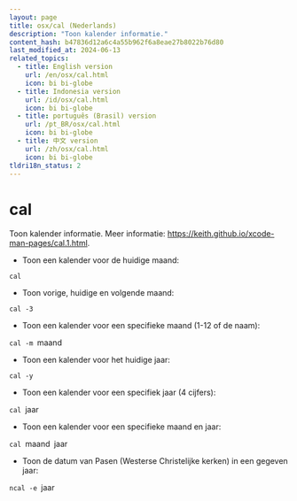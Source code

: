 ```yaml
---
layout: page
title: osx/cal (Nederlands)
description: "Toon kalender informatie."
content_hash: b47836d12a6c4a55b962f6a8eae27b8022b76d80
last_modified_at: 2024-06-13
related_topics:
  - title: English version
    url: /en/osx/cal.html
    icon: bi bi-globe
  - title: Indonesia version
    url: /id/osx/cal.html
    icon: bi bi-globe
  - title: português (Brasil) version
    url: /pt_BR/osx/cal.html
    icon: bi bi-globe
  - title: 中文 version
    url: /zh/osx/cal.html
    icon: bi bi-globe
tldri18n_status: 2
---
```

# cal

Toon kalender informatie.
Meer informatie: <https://keith.github.io/xcode-man-pages/cal.1.html>.

- Toon een kalender voor de huidige maand:

`cal`

- Toon vorige, huidige en volgende maand:

`cal -3`

- Toon een kalender voor een specifieke maand (1-12 of de naam):

`cal -m `<span class="tldr-var badge badge-pill bg-dark-lm bg-white-dm text-white-lm text-dark-dm font-weight-bold">maand</span>

- Toon een kalender voor het huidige jaar:

`cal -y`

- Toon een kalender voor een specifiek jaar (4 cijfers):

`cal `<span class="tldr-var badge badge-pill bg-dark-lm bg-white-dm text-white-lm text-dark-dm font-weight-bold">jaar</span>

- Toon een kalender voor een specifieke maand en jaar:

`cal `<span class="tldr-var badge badge-pill bg-dark-lm bg-white-dm text-white-lm text-dark-dm font-weight-bold">maand</span>` `<span class="tldr-var badge badge-pill bg-dark-lm bg-white-dm text-white-lm text-dark-dm font-weight-bold">jaar</span>

- Toon de datum van Pasen (Westerse Christelijke kerken) in een gegeven jaar:

`ncal -e `<span class="tldr-var badge badge-pill bg-dark-lm bg-white-dm text-white-lm text-dark-dm font-weight-bold">jaar</span>
